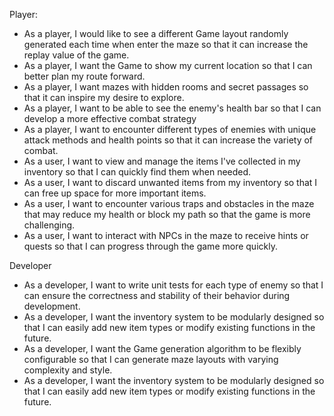 Player: 
- As a player, I would like to see a different Game layout randomly generated each time when enter the maze so that it can increase the replay value of the game.
- As a player, I want the Game to show my current location so that I can better plan my route forward.
- As a player, I want mazes with hidden rooms and secret passages so that it can inspire my desire to explore.
- As a player, I want to be able to see the enemy's health bar so that I can develop a more effective combat strategy
- As a player, I want to encounter different types of enemies with unique attack methods and health points so that it can increase the variety of combat.
- As a user, I want to view and manage the items I've collected in my inventory so that I can quickly find them when needed.
- As a user, I want to discard unwanted items from my inventory so that I can free up space for more important items.
- As a user, I want to encounter various traps and obstacles in the maze that may reduce my health or block my path so that the game is more challenging.
- As a user, I want to interact with NPCs in the maze to receive hints or quests so that I can progress through the game more quickly.

Developer
- As a developer, I want to write unit tests for each type of enemy so that I can ensure the correctness and stability of their behavior during development.
- As a developer, I want the inventory system to be modularly designed so that I can easily add new item types or modify existing functions in the future.
- As a developer, I want the Game generation algorithm to be flexibly configurable so that I can generate maze layouts with varying complexity and style.
- As a developer, I want the inventory system to be modularly designed so that I can easily add new item types or modify existing functions in the future.